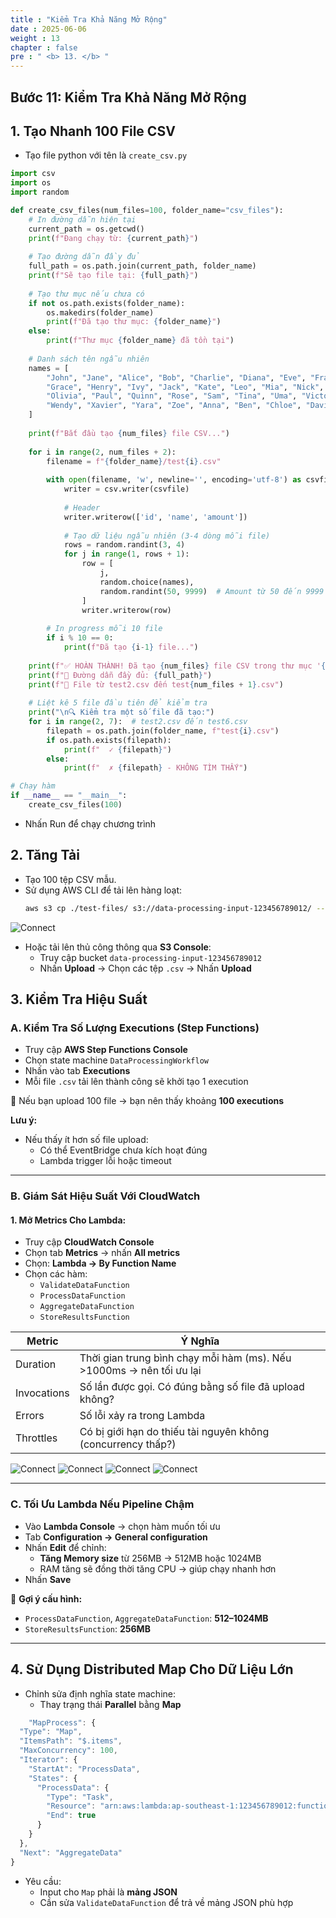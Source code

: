 ```yaml
---
title : "Kiểm Tra Khả Năng Mở Rộng"
date : 2025-06-06 
weight : 13 
chapter : false
pre : " <b> 13. </b> "
---
```


## Bước 11: Kiểm Tra Khả Năng Mở Rộng

## 1. Tạo Nhanh 100 File CSV

- Tạo file python với tên là `create_csv.py`


```py
import csv
import os
import random

def create_csv_files(num_files=100, folder_name="csv_files"):
    # In đường dẫn hiện tại
    current_path = os.getcwd()
    print(f"Đang chạy từ: {current_path}")
    
    # Tạo đường dẫn đầy đủ
    full_path = os.path.join(current_path, folder_name)
    print(f"Sẽ tạo file tại: {full_path}")
    
    # Tạo thư mục nếu chưa có
    if not os.path.exists(folder_name):
        os.makedirs(folder_name)
        print(f"Đã tạo thư mục: {folder_name}")
    else:
        print(f"Thư mục {folder_name} đã tồn tại")
    
    # Danh sách tên ngẫu nhiên
    names = [
        "John", "Jane", "Alice", "Bob", "Charlie", "Diana", "Eve", "Frank",
        "Grace", "Henry", "Ivy", "Jack", "Kate", "Leo", "Mia", "Nick",
        "Olivia", "Paul", "Quinn", "Rose", "Sam", "Tina", "Uma", "Victor",
        "Wendy", "Xavier", "Yara", "Zoe", "Anna", "Ben", "Chloe", "David"
    ]
    
    print(f"Bắt đầu tạo {num_files} file CSV...")
    
    for i in range(2, num_files + 2):
        filename = f"{folder_name}/test{i}.csv"
        
        with open(filename, 'w', newline='', encoding='utf-8') as csvfile:
            writer = csv.writer(csvfile)
            
            # Header
            writer.writerow(['id', 'name', 'amount'])
            
            # Tạo dữ liệu ngẫu nhiên (3-4 dòng mỗi file)
            rows = random.randint(3, 4)
            for j in range(1, rows + 1):
                row = [
                    j,
                    random.choice(names),
                    random.randint(50, 9999)  # Amount từ 50 đến 9999
                ]
                writer.writerow(row)
        
        # In progress mỗi 10 file
        if i % 10 == 0:
            print(f"Đã tạo {i-1} file...")
    
    print(f"✅ HOÀN THÀNH! Đã tạo {num_files} file CSV trong thư mục '{folder_name}'")
    print(f"📁 Đường dẫn đầy đủ: {full_path}")
    print(f"📄 File từ test2.csv đến test{num_files + 1}.csv")
    
    # Liệt kê 5 file đầu tiên để kiểm tra
    print("\n🔍 Kiểm tra một số file đã tạo:")
    for i in range(2, 7):  # test2.csv đến test6.csv
        filepath = os.path.join(folder_name, f"test{i}.csv")
        if os.path.exists(filepath):
            print(f"  ✓ {filepath}")
        else:
            print(f"  ✗ {filepath} - KHÔNG TÌM THẤY")

# Chạy hàm
if __name__ == "__main__":
    create_csv_files(100)
```
- Nhấn Run để chạy chương trình

## 2. Tăng Tải

- Tạo 100 tệp CSV mẫu.
- Sử dụng AWS CLI để tải lên hàng loạt:
  ```bash
  aws s3 cp ./test-files/ s3://data-processing-input-123456789012/ --recursive
  ```
![Connect](/ws_FCJ_HoangNam/images/11.ScalabilityTesting/B11.png)
- Hoặc tải lên thủ công thông qua **S3 Console**:
  - Truy cập bucket `data-processing-input-123456789012`
  - Nhấn **Upload** → Chọn các tệp `.csv` → Nhấn **Upload**

## 3. Kiểm Tra Hiệu Suất

### A. Kiểm Tra Số Lượng Executions (Step Functions)

- Truy cập **AWS Step Functions Console**
- Chọn state machine `DataProcessingWorkflow`
- Nhấn vào tab **Executions**
- Mỗi file `.csv` tải lên thành công sẽ khởi tạo 1 execution

📌 Nếu bạn upload 100 file → bạn nên thấy khoảng **100 executions**

**Lưu ý:**
- Nếu thấy ít hơn số file upload:
  - Có thể EventBridge chưa kích hoạt đúng
  - Lambda trigger lỗi hoặc timeout

---

### B. Giám Sát Hiệu Suất Với CloudWatch

#### 1. Mở Metrics Cho Lambda:

- Truy cập **CloudWatch Console**
- Chọn tab **Metrics** → nhấn **All metrics**
- Chọn: **Lambda → By Function Name**
- Chọn các hàm:
  - `ValidateDataFunction`
  - `ProcessDataFunction`
  - `AggregateDataFunction`
  - `StoreResultsFunction`

| Metric       | Ý Nghĩa |
|--------------|--------|
| Duration     | Thời gian trung bình chạy mỗi hàm (ms). Nếu >1000ms → nên tối ưu lại |
| Invocations  | Số lần được gọi. Có đúng bằng số file đã upload không? |
| Errors       | Số lỗi xảy ra trong Lambda |
| Throttles    | Có bị giới hạn do thiếu tài nguyên không (concurrency thấp?) |

![Connect](/ws_FCJ_HoangNam/images/11.ScalabilityTesting/B11_3.png)
![Connect](/ws_FCJ_HoangNam/images/11.ScalabilityTesting/B11_4.png)
![Connect](/ws_FCJ_HoangNam/images/11.ScalabilityTesting/B11_5.png)
![Connect](/ws_FCJ_HoangNam/images/11.ScalabilityTesting/B11_6.png)

---

### C. Tối Ưu Lambda Nếu Pipeline Chậm

- Vào **Lambda Console** → chọn hàm muốn tối ưu
- Tab **Configuration → General configuration**
- Nhấn **Edit** để chỉnh:
  - **Tăng Memory size** từ 256MB → 512MB hoặc 1024MB
  - RAM tăng sẽ đồng thời tăng CPU → giúp chạy nhanh hơn
- Nhấn **Save**

📌 **Gợi ý cấu hình:**
- `ProcessDataFunction`, `AggregateDataFunction`: **512–1024MB**
- `StoreResultsFunction`: **256MB**

---

## 4. Sử Dụng Distributed Map Cho Dữ Liệu Lớn

- Chỉnh sửa định nghĩa state machine:
  - Thay trạng thái **Parallel** bằng **Map**
```js
    "MapProcess": {
  "Type": "Map",
  "ItemsPath": "$.items",
  "MaxConcurrency": 100,
  "Iterator": {
    "StartAt": "ProcessData",
    "States": {
      "ProcessData": {
        "Type": "Task",
        "Resource": "arn:aws:lambda:ap-southeast-1:123456789012:function:ProcessDataFunction",
        "End": true
      }
    }
  },
  "Next": "AggregateData"
}

```  
- Yêu cầu:
  - Input cho `Map` phải là **mảng JSON**
  - Cần sửa `ValidateDataFunction` để trả về mảng JSON phù hợp

